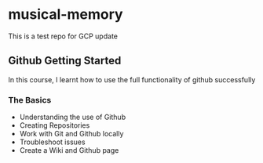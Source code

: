 # musical-memory
This is a test repo for GCP update
## Github Getting Started
In this course, I learnt how to use the full functionality of github successfully

### The Basics
- Understanding the use of Github
- Creating Repositories
- Work with Git and Github locally
- Troubleshoot issues
- Create a Wiki and Github page
